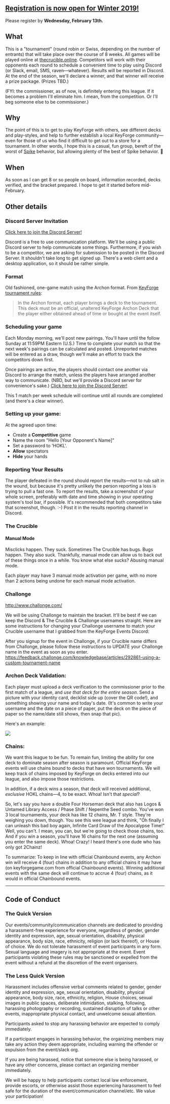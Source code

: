 ## [Registration is now open for Winter 2019!](https://goo.gl/forms/oQcruBG01WpwAdKY2) 

Please register by **Wednesday, February 13th.**

## What

This is a "tournament" (round robin or Swiss, depending on the number of entrants) that will take place over the course of 8 weeks. All games will be played online at [thecrucible.online](thecrucible.online). Competitors will work with their opponents each round to schedule a convenient time to play using Discord (or Slack, email, SMS, raven—whatever). Results will be reported in Discord. At the end of the season, we'll declare a winner, and that winner will receive a prize package. (Prizes TBD.)

(FYI: the commissioner, as of now, is definitely entering this league. If it becomes a problem I'll eliminate him. I mean, from the competition. Or I'll beg someone else to be commissioner.)

## Why

The point of this is to get to play KeyForge with others, see different decks and play-styles, and help to further establish a local KeyForge community—even for those of us who find it difficult to get out to a store for a tournament. In other words, I hope this is a casual, fun group, bereft of the worst of [Spike](https://mtg.fandom.com/wiki/Spike) behavior, but allowing plenty of the best of Spike behavior. 🙂

## When

As soon as I can get 8 or so people on board, information recorded, decks verified, and the bracket prepared. I hope to get it started before mid-February.

## Other details

### Discord Server Invitation

[Click here to join the Discord Server!](https://discord.gg/G4AfPDb)

Discord is a free to use communication platform. We'll be using a public Discord server to help communicate some things. Furthermore, if you wish to be a competitor, we are asking for submission to be posted in the Discord Server. It shouldn't take long to get signed up. There's a web client and a desktop application, so it should be rather simple.

### Format

Old fashioned, one-game match using the Archon format. From [KeyForge tournament rules](http://kop-cdn.keyforgegame.com/filer_public/c1/ea/c1eaa484-cdf3-4224-90da-552b5b608e7d/kf_formats_and_variants.pdf):

> In the Archon format, each player brings a deck to the tournament. This deck must be an official, unaltered KeyForge Archon Deck that the player either obtained ahead of time or bought at the event itself. 

### Scheduling your game

Each Monday morning, we'll post new pairings. You'll have until the follow Sunday at 11:59PM Eastern (U.S.) Time to complete your match so that the next week's pairings can be calculated and posted. Unreported matches will be entered as a draw, though we'll make an effort to track the competitors down first.

Once pairings are active, the players should contact one another via Discord to arrange the match, unless the players have arranged another way to communicate. (NBD, but we'll provide a Discord server for convenience's sake.) [Click here to join the Discord Server!](https://discord.gg/G4AfPDb)

This 1 match per week schedule will continue until all rounds are completed (and there's a clear winner). 

### Setting up your game:

At the agreed upon time:
- Create a **Competitive** game 
- Name the room "Hello [Your Opponent's Name]" 
- Set a password to 'HOKL'. 
- **Allow** spectators 
- **Hide** your hands 

### Reporting Your Results

The player defeated in the round should report the results—not to rub salt in the wound, but because it's pretty unlikely the person reporting a loss is trying to pull a fast one. To report the results, take a screenshot of your whole screen, preferably with date and time showing in your operating system's tool bar, if possible. It's recommended that both competitors take that screenshot, though. :-) Post it in the results reporting channel in Discord. 
   
### The Crucible

#### Manual Mode

Misclicks happen. They suck. Sometimes The Crucible has bugs. Bugs happen. They also suck. Thankfully, manual mode can allow us to back out of these things once in a while. You know what else sucks? Abusing manual mode.

Each player may have 3 manual mode activation per game, with no more than 2 actions being undone for each manual mode activation.
   
### Challonge

http://www.challonge.com/

We will be using Challonge to maintain the bracket. It'll be best if we can keep the Discord & The Crucible & Challonge usernames straight. Here are some instructions for changing your Challonge username to match your Crucible username that I grabbed from the KeyForge Events Discord:

After you signup for the event in Challonge, if your Crucible name differs from Challonge, please follow these instructions to UPDATE your Challonge name in the event as soon as you enter. https://feedback.challonge.com/knowledgebase/articles/292861-using-a-custom-tournament-name 


### Archon Deck Validation:

Each player must upload a deck verification to the commissioner prior to the first match of a league, and _use that deck for the entire season_. Send a picture with your identity card, decklist side up (cover the QR code!), and something showing your name and today's date. (It's common to write your username and the date on a piece of paper, put the deck on the piece of paper so the name/date still shows, then snap that pic).

Here's an example:

![](https://www.dropbox.com/s/stwroypao6xz158/2019-02-02%2000.16.08.jpg?raw=1)

### Chains:

We want this league to be fun. To remain fun, limiting the ability for one deck to dominate season after season is paramount. Official KeyForge events will use chains bound to decks that have won tournaments. We will keep track of chains imposed by KeyForge on decks entered into our league, and also impose those restrictions.

In addition, if a deck wins a season, that deck will received additional, _exclusive_ HOKL chains—4, to be exact. Whoa! Isn't that _special_?

So, let's say you have a double Four Horseman deck that also has Logos & Untamed Library Access / Phase Shift / Nepenthe Seed combo. You've won 3 local tournaments, your deck has like 12 chains, Mr. T style. They're weighing you down, though. You see this wee league and think, "Oh finally I can unleash this bad boy again, Infinite Card Draw of the Apocalypse Time!" Well, you can't. I mean, you can, but we're going to check those chains, too. And if you win a season, you'll have 16 chains for the next one (assuming you enter the same deck). Whoa! Crazy! I heard there's one dude who has only got 2Chainz!

To summarize: To keep in line with official Chainbound events, any Archon win will receive 4 (four) chains in addition to any official chains it may have (on keyforgegame.com from official Chainbound events). Winning additional events with the same deck will continue to accrue 4 (four) chains, as it would in official Chainbound events.

---

## Code of Conduct

### The Quick Version

Our events/community/communication channels are dedicated to providing a harassment-free experience for everyone, regardless of gender, gender identity and expression, age, sexual orientation, disability, physical appearance, body size, race, ethnicity, religion (or lack thereof), or House of choice. We do not tolerate harassment of event participants in any form. Sexual language and imagery is not appropriate at the event. Event participants violating these rules may be sanctioned or expelled from the event without a refund at the discretion of the event organisers.

### The Less Quick Version

Harassment includes offensive verbal comments related to gender, gender identity and expression, age, sexual orientation, disability, physical appearance, body size, race, ethnicity, religion, House choices, sexual images in public spaces, deliberate intimidation, stalking, following, harassing photography or recording, sustained disruption of talks or other events, inappropriate physical contact, and unwelcome sexual attention.

Participants asked to stop any harassing behavior are expected to comply immediately.

If a participant engages in harassing behavior, the organizing members may take any action they deem appropriate, including warning the offender or expulsion from the event/slack org.

If you are being harassed, notice that someone else is being harassed, or have any other concerns, please contact an organizing member immediately.

We will be happy to help participants contact local law enforcement, provide escorts, or otherwise assist those experiencing harassment to feel safe for the duration of the event/communication channel/etc. We value your participation!
